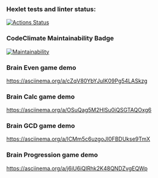 ### Hexlet tests and linter status:
[![Actions Status](https://github.com/n0ctuary/frontend-project-44/workflows/hexlet-check/badge.svg)](https://github.com/n0ctuary/frontend-project-44/actions)

### CodeClimate Maintainability Badge
[![Maintainability](https://api.codeclimate.com/v1/badges/42da7184b3cdb3659d6c/maintainability)](https://codeclimate.com/github/n0ctuary/frontend-project-44/maintainability)

### Brain Even game demo
https://asciinema.org/a/cZqV80YbYJuIK09Pg54LASkzg

### Brain Calc game demo
https://asciinema.org/a/OSuQag5M2HlSu0iQSGTAQOxg6

### Brain GCD game demo
https://asciinema.org/a/ICMm5c6uzgoJI0FBDUkse9TmX

### Brain Progression game demo
https://asciinema.org/a/j6iU6iQIRhk2K48QNDZvgEQWp